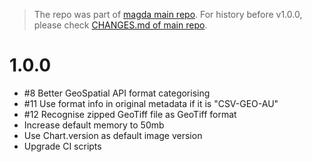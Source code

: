 > The repo was part of [magda main repo](https://github.com/magda-io/magda). For history before v1.0.0, please check [CHANGES.md of main repo](https://github.com/magda-io/magda/blob/master/CHANGES.md).

# 1.0.0

-   #8 Better GeoSpatial API format categorising
-   #11 Use format info in original metadata if it is "CSV-GEO-AU"
-   #12 Recognise zipped GeoTiff file as GeoTiff format
-   Increase default memory to 50mb
-   Use Chart.version as default image version
-   Upgrade CI scripts
